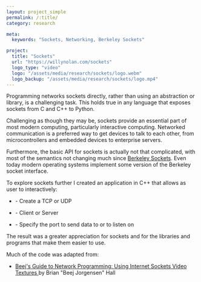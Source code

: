 ```yaml
---
layout: project_simple
permalink: /:title/
category: research

meta:
  keywords: "Sockets, Networking, Berkeley Sockets"

project:
  title: "Sockets"
  url: "https://willynolan.com/sockets"
  logo_type: "video"
  logo: "/assets/media/research/sockets/logo.webm"
  logo_backup: "/assets/media/research/sockets/logo.mp4"
---
```

<p>
Programming networks sockets directly, rather than using an abstraction or library, is a challenging task.
This holds true in any language that exposes sockets from C and C++ to Python.
</p>

<p>
Challenging as though they may be, sockets provide an essential part of most modern computing, particularly interactive
computing.
Networked communication is a preferred way to get devices to talk to each other, from microcontrollers and embedded 
devices to enterprise servers.
</p>

<p>
Furthermore, the basic API for sockets is actually not that complicated, with most of the semantics not changing much 
since <a href="https://en.wikipedia.org/wiki/Berkeley_sockets"> Berkeley Sockets</a>.
Even today modern operating systems implement some version of the Berkeley socket interface.
</p>

<p>
To explore sockets further I created an application in C++ that allows as user to interactively:
</p>

<ul>
    <li><p>- Create a TCP or UDP</p></li>
    <li><p>- Client or Server</p></li>
    <li><p>- Specify the port to send data to or to listen on</p></li>
</ul>

<p>
The result was a greater appreciation for sockets and for the libraries and programs that make them easier to use.
</p>

<p>
Much of the code was adapted from:
</p>
<ul>
    <li>
        <a href="https://beej.us/guide/bgnet/">
            Beej's Guide to Network Programming: Using Internet Sockets Video Textures
        </a>
         by Brian "Beej Jorgensen" Hall
    </li>
</ul>

